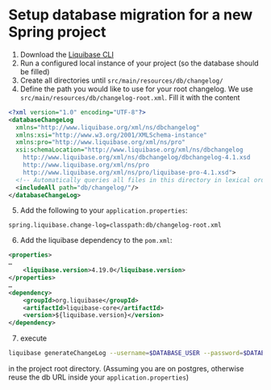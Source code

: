# Setup database migration for a new Spring project

1. Download the [Liquibase CLI](https://www.liquibase.com/download)
2. Run a configured local instance of your project (so the database should be filled)
3. Create all directories until `src/main/resources/db/changelog/`
4. Define the path you would like to use for your root changelog. We use `src/main/resources/db/changelog-root.xml`. Fill it with the content
```xml
<?xml version="1.0" encoding="UTF-8"?>
<databaseChangeLog
  xmlns="http://www.liquibase.org/xml/ns/dbchangelog"
  xmlns:xsi="http://www.w3.org/2001/XMLSchema-instance"
  xmlns:pro="http://www.liquibase.org/xml/ns/pro"
  xsi:schemaLocation="http://www.liquibase.org/xml/ns/dbchangelog
    http://www.liquibase.org/xml/ns/dbchangelog/dbchangelog-4.1.xsd
    http://www.liquibase.org/xml/ns/pro
    http://www.liquibase.org/xml/ns/pro/liquibase-pro-4.1.xsd">
  <!-- Automatically queries all files in this directory in lexical order -->
  <includeAll path="db/changelog/"/>
</databaseChangeLog>
```
5. Add the following to your `application.properties`:
```properties
spring.liquibase.change-log=classpath:db/changelog-root.xml
```
6. Add the liquibase dependency to the `pom.xml`:
```xml
<properties>
…
	<liquibase.version>4.19.0</liquibase.version>
</properties>
…
<dependency>
	<groupId>org.liquibase</groupId>
	<artifactId>liquibase-core</artifactId>
	<version>${liquibase.version}</version>
</dependency>
```
7. execute
```sh
liquibase generateChangeLog --username=$DATABASE_USER --password=$DATABASE_USER_PASSWORD --url jdbc:postgresql://localhost:5432/postgres --changeLogFile src/main/resources/db/changelog/changelog-1.0.sql
```
in the project root directory. (Assuming you are on postgres, otherwise reuse the db URL inside your `application.properties`)
